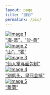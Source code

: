 ```yaml
---
layout: page
title: "摄影"
permalink: /pic/
---
```


<div class="gallery">
  <a href="{{ '/assets/images/001.JPG' | relative_url }}" data-lightbox="gallery" data-title="📍鼓浪屿<br>
  NIKON D90, 51mm, f/11, 1/800s, ISO 200">
    <img src="{{ '/assets/images/001.JPG' | relative_url }}" alt="Image 1">
    <div class="caption">“海-蓝”，“沙-黄”</div>
  </a>
  <a href="{{ '/assets/images/002.JPG' | relative_url }}" data-lightbox="gallery" data-title="📍马里冷旧<br>
  FUJIFILM, 23mm, f/2, 1/1000s, ISO 400">
    <img src="{{ '/assets/images/002.JPG' | relative_url }}" alt="Image 2">
    <div class="caption">“山”，“雾”</div>
  </a>
  <a href="{{ '/assets/images/003.JPG' | relative_url }}" data-lightbox="gallery" data-title="📍厦门植物园<br>
  NIKON D90, 24mm, f/4.5, 1/2000s, ISO 400">
    <img src="{{ '/assets/images/003.JPG' | relative_url }}" alt="Image 3">
    <div class="caption">“仙人掌与面包树”</div>
  </a>
  <a href="{{ '/assets/images/004.JPG' | relative_url }}" data-lightbox="gallery" data-title="📍成都2号线<br>
  iPhone 7, 28mm, f/1.8, 1/17s, ISO 64">
    <img src="{{ '/assets/images/004.JPG' | relative_url }}" alt="Image 4">
    <div class="caption">“别低头，皇冠会掉”</div>
  </a>
  <a href="{{ '/assets/images/005.JPG' | relative_url }}" data-lightbox="gallery" data-title="📍美国伊萨夸<br>
  FUJIFILM, 23mm, f/5.6, 1/2000s, ISO 640">
    <img src="{{ '/assets/images/005.JPG' | relative_url }}" alt="Image 5">
    <div class="caption">“雛菊”</div>
  </a>
  <!-- Add more images as needed -->
</div>